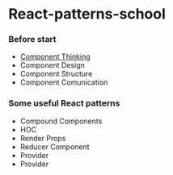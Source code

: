 # React-patterns-school

### Before start

- [Component Thinking](./components/thinking.md)
- Component Design
- Component Structure
- Component Comunication

### Some useful React patterns

- Compound Components
- HOC
- Render Props
- Reducer Component
- Provider
- Provider
